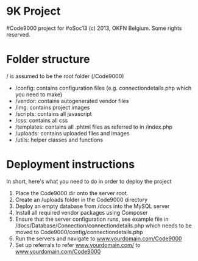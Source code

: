 9K Project
=========

#Code9000 project for #oSoc13
(c) 2013, OKFN Belgium. Some rights reserved.

# Folder structure

/ is assumed to be the root folder (/Code9000)

* /config: contains configuration files (e.g. connectiondetails.php which you need to make)
* /vendor: contains autogenerated vendor files
* /img: contains project images
* /scripts: contains all javascript
* /css: contains all css
* /templates: contains all .phtml files as referred to in /index.php
* /uploads: contains uploaded files and images
* /utils: helper classes and functions

# Deployment instructions

In short, here's what you need to do in order to deploy the project

1) Place the Code9000 dir onto the server root.
2) Create an /uploads folder in the Code9000 directory
3) Deploy an empty database from /docs into the MySQL server
4) Install all required vendor packages using Composer
5) Ensure that the server configuration runs, see example file in /docs/Database/Connection/connectiondetails.php which needs to be moved to Code9000/config/connectiondetails.php
6) Run the servers and navigate to www.yourdomain.com/Code9000
7) Set up referrals to refer www.yourdomain.com/ to www.yourdomain.com/Code9000
